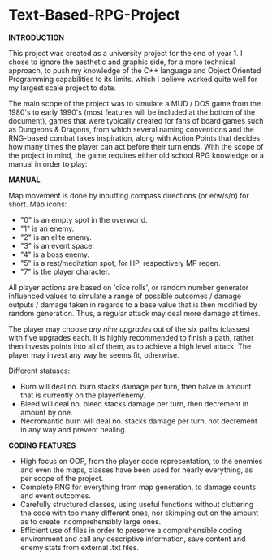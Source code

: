 # Text-Based-RPG-Project

______________________INTRODUCTION______________________

This project was created as a university project for the end of year 1. I chose to ignore the aesthetic and graphic side, for a more technical approach, to push my knowledge of the C++ language and Object Oriented Programming capabilities to its limits, which I believe worked quite well for my largest scale project to date.

The main scope of the project was to simulate a MUD / DOS game from the 1980's to early 1990's (most features will be included at the bottom of the document), games that were typically created for fans of board games such as Dungeons & Dragons, from which several naming conventions and the RNG-based combat takes inspiration, along with Action Points that decides how many times the player can act before their turn ends. With the scope of the project in mind, the game requires either old school RPG knowledge or a manual in order to play:

______________________MANUAL______________________

Map movement is done by inputting compass directions (or e/w/s/n) for short.
Map icons:
- "0" is an empty spot in the overworld.
- "1" is an enemy.
- "2" is an elite enemy.
- "3" is an event space.
- "4" is a boss enemy.
- "5" is a rest/meditation spot, for HP, respectively MP regen.
- "7" is the player character.

All player actions are based on 'dice rolls', or random number generator influenced values to simulate a range of possible outcomes / damage outputs / damage taken in regards to a base value that is then modified by random generation. Thus, a regular attack may deal more damage at times.

The player may choose *any nine upgrades* out of the six paths (classes) with five upgrades each. It is highly recommended to finish a path, rather then invests points into all of them, as to achieve a high level attack. The player may invest any way he seems fit, otherwise.

Different statuses:
- Burn will deal no. burn stacks damage per turn, then halve in amount that is currently on the player/enemy.
- Bleed will deal no. bleed stacks damage per turn, then decrement in amount by one.
- Necromantic burn will deal no. stacks damage per turn, not decrement in any way and prevent healing.

______________________CODING FEATURES______________________

- High focus on OOP, from the player code representation, to the enemies and even the maps, classes have been used for nearly everything, as per scope of the project.
- Complete RNG for everything from map generation, to damage counts and event outcomes.
- Carefully structured classes, using useful functions without cluttering the code with too many different ones, nor skimping out on the amount as to create incomprehensibly large ones.
- Efficient use of files in order to preserve a comprehensible coding environment and call any descriptive information, save content and enemy stats from external .txt files.

